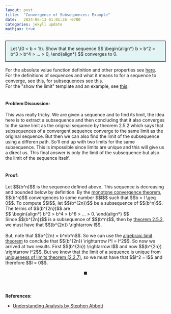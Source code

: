 ```yaml
---
layout: post
title:  "Convergence of Subsequences: Example"
date:   2024-06-13 01:01:36 -0700
categories: jekyll update
mathjax: true
---
```

<div style="background-color: #E3F4F4; padding: 15px 15px 15px 15px; border:1px solid black;">
  Let \(0 < b < 1\). Show that the sequence
  $$
  \begin{align*}
  b > b^2 > b^3 > b^4 > ... > 0,
  \end{align*}
  $$
  converges to 0.
</div>
<br>
<!------------------------------------------------------------------------------------>
For the absolute value function definition and other properties see <a href="https://strncat.github.io/jekyll/update/2024/05/26/analysis-absolute-value-properties.html">here</a>.
<br>
For the definitions of sequences and what it means to for a sequence to converge, see <a href="https://strncat.github.io/jekyll/update/2024/05/21/analysis-seq-definitions.html">this</a>, for subsequences see <a href="https://strncat.github.io/jekyll/update/2024/02/10/analysis-seq-subsequences.html">this</a>.
<br>
For the "show the limit" template and an example, see <a href="https://strncat.github.io/jekyll/update/2024/05/12/analysis-seq-limit-template.html">this</a>.
<br> 
<br>
<!------------------------------------------------------------------------------------>
<h4><b>Problem Discussion:</b></h4>
This was really tricky. We are given a sequence and to find its limit, the idea here is to extract a subsequence and then concluding that it also converges to the same limit as the original sequence by theorem 2.5.2 which says that subsequences of a convergent sequence converge to the same limit as the original sequence. But then we can also find the limit of the subsequence using a differen path. So'll end up with two limits for the same subsequence. This is impossible since limits are unique and this will give us a direct us. This final answer is only the limit of the subsequence but also the limit of the sequence itself.
<br>
<br>
<!------------------------------------------------------------------------------------>
<h4><b>Proof:</b></h4>
Let $$(b^n)$$ is the sequence defined above. This sequence is decreasing and bounded below by definition. By the <a href="https://strncat.github.io/jekyll/update/2024/04/29/analysis-seq-monotone-convergence-theorem.html">monotone convergence theorem</a>, $$(b^n)$$ convergences to some number $$l$$ such that $$b > l \geq 0$$. To compute $$l$$, let $$(b^{2n})$$ be a subsequence of $$(b^n)$$. The terms of $$(b^{2n})$$ are
<div>
$$
\begin{align*}
b^2 > b^4 > b^6 > ... > 0.
\end{align*}
$$
</div>
Since $$(b^{2n})$$ is a subsequence of $$(b^n)$$, then by <a href="https://strncat.github.io/jekyll/update/2024/06/11/analysis-seq-subseq-convergence.html">theorem 2.5.2</a>, we must have that $$(b^{2n}) \rightarrow l$$. 
<br><br>
But, note that $$b^{2n} = b^nb^n$$. So we can use the <a href="https://strncat.github.io/jekyll/update/2024/06/01/analysis-seq-algebraic-limit-theorem-iii.html">algebraic limit theorem</a> to conclude that $$(b^{2n}) \rightarrow l*l = l^2$$. So now we arrived at two results. First $$(b^{2n}) \rightarrow l$$ and now $$(b^{2n}) \rightarrow l^2$$. But we know that the limit of a sequence is unique from <a href="https://strncat.github.io/jekyll/update/2024/04/27/analysis-seq-limits-unique.html">uniqueness of limits theorem (2.2.7)</a>, so we must have that $$l^2 = l$$ and therefore $$l = 0$$.



$$\blacksquare$$
<br>
<br>
<!------------------------------------------------------------------------------------>
<b>References:</b>
<ul>
<li><a href="https://www.amazon.com/Understanding-Analysis-Undergraduate-Texts-Mathematics/dp/1493927116">Understanding Analysis by Stephen Abbott</a></li>
</ul>